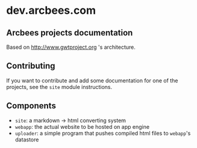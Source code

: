 # dev.arcbees.com
## Arcbees projects documentation

Based on http://www.gwtproject.org 's architecture.

## Contributing
If you want to contribute and add some documentation for one of the projects, see the `site` module instructions.

## Components

* `site`: a markdown -> html converting system
* `webapp`: the actual website to be hosted on app engine
* `uploader`: a simple program that pushes compiled html files to `webapp`'s datastore
